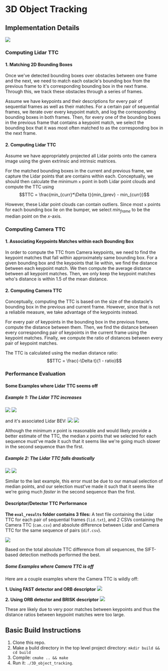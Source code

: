 # 3D Object Tracking

## Implementation Details
![](images/results/ezgif-2-c63194d603.gif)

### Computing Lidar TTC
#### 1. Matching 2D Bounding Boxes
Once we've detected bounding boxes over obstacles between one frame and the next, 
we need to match each ostacle's bounding box from the previous frame to it's corresponding bounding box in the next frame. Through this, we track these obstacles through a series of frames. 

Assume we have keypoints and their descriptions for every pair of sequential frames as well as their matches. For a certain pair of sequential frames, we iterate over every keypoint match, and log the corresponding bounding boxes in both frames. Then, for every one of the bounding boxes in the previous frame that contains a keypoint match, we select the bounding box that it was most often matched to as the corresponding box in the next frame. 

#### 2. Computing Lidar TTC
Assume we have appropriately projected all Lidar points onto the camera image using the given extrinsic and intrinsic matrices. 

For the matched bounding boxes in the current and previous frame, we capture the Lidar points that are contains within each. Conceptually, we should then calculate the minimum `x` point in both Lidar point clouds and compute the TTC using 
$$TTC = \frac{min_{curr}*\Delta t}{min_{prev} - min_{curr}}$$

However, these Lidar point clouds can contain outliers. Since most `x` points for each bounding box lie on the bumper, we select $min_{frame}$ to be the median point on the $x$-axis. 

### Computing Camera TTC
#### 1. Associating Keypoints Matches within each Bounding Box
In order to compute the TTC from Camera keypoints, we need to find the keypoint matches that fall within approximately same bounding box. For a given bounding box and the keypoints that lie within, we find the distance between each keypoint match. 
We then compute the average distance between all keypoint matches. Then, we only keep
the keypoint matches who's distance is within 1.5 of the mean distance. 

#### 2. Computing Camera TTC
Conceptually, computing the TTC is based on the size of the obstacle's bounding box in the previous and current frame. However, since that is not a reliabile measure, we take advantage of the keypoints instead. 

For every pair of keypoints in the bounding box in the previous frame, compute the distance between them. Then, we find the distance between every corresponding pair of keypoints in the current frame using the keypoint matches. Finally, we compute the ratio of distances between every pair of keypoint matches. 

The TTC is calculated using the median distance ratio: $$TTC = \frac{-\Delta t}{1 - ratio}$$

### Performance Evaluation
#### Some Examples where Lidar TTC seems off

##### Example 1: The Lidar TTC increases
![](images/results/lidar_0.png)
![](images/results/lidar_1.png)

and it's associated Lidar BEV:
![](images/results/lidar_3d_0.png)
![](images/results/lidar_3d_1.png)

Although the minimum $x$ point is reasonable and would likely provide a better estimate of the TTC, the median $x$ points that we selected for each sequence must've made it such that it seems like we're going much slower in the second sequence than the first. 

##### Example 2: The Lidar TTC falls drastically
![](images/results/lidar_2.png)
![](images/results/lidar_3.png)

Similar to the last example, this error must be due to our manual selection of median points, and our selection must've made it such that it seems like we're going much _faster_ in the second sequence than the first. 

#### Descriptor/Detector TTC Performance
**The `eval_results` folder contains 3 files:** A text file containing the Lidar TTC for each pair of sequential frames (`lid.txt`), and 2 CSVs containing the Camera TTC (`cam.csv`) and absolute difference between Lidar and Camera TTC for the same sequence of pairs (`dif.csv`).

![](images/results/log_scale_ttc_diff.png)

Based on the total absolute TTC difference from all sequences, the SIFT-based detection methods performed the best. 

##### Some Examples where Camera TTC is off
Here are a couple examples where the Camera TTC is wildly off: 

**1. Using FAST detector and ORB descriptor**
![](images/results/cam_0.png)

**2. Using ORB detector and BRISK descriptor**
![](images/results/cam_1.png)

These are likely due to very poor matches between keypoints and thus the distance ratios between keypoint matches were too large. 

## Basic Build Instructions

1. Clone this repo.
2. Make a build directory in the top level project directory: `mkdir build && cd build`
3. Compile: `cmake .. && make`
4. Run it: `./3D_object_tracking`.
